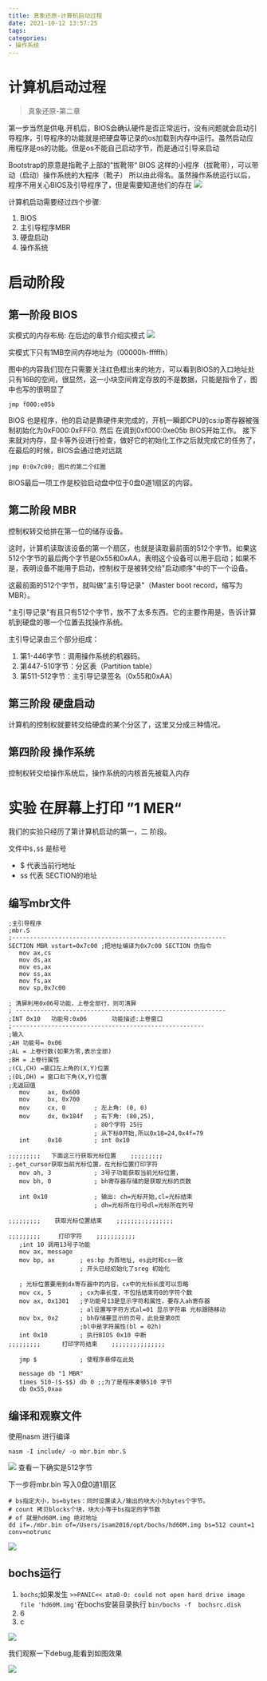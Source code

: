 ```yaml
---
title: 真象还原-计算机启动过程
date: 2021-10-12 13:57:25
tags:
categories:
- 操作系统
---
```


# 计算机启动过程 
> 真象还原-第二章

<!-- ![](https://i0.hdslb.com/bfs/article/88ed8ff0050fa4b9b781c1d9620bdcaade7c8dd1.png@942w_498h_progressive.webp) -->

第一步当然是供电.开机后，BIOS会确认硬件是否正常运行，没有问题就会启动引导程序，引导程序的功能就是把硬盘等记录的os加载到内存中运行。虽然启动应用程序是os的功能。但是os不能自己启动字节，而是通过引导来启动

Bootstrap的原意是指靴子上部的”拔靴带“ BIOS 这样的小程序（拔靴带），可以带动（启动）操作系统的大程序（靴子） 所以由此得名。虽然操作系统运行以后，程序不用关心BIOS及引导程序了，但是需要知道他们的存在
![](https://isam2016hexo.oss-cn-hangzhou.aliyuncs.com/img/20211012141645.jpg)

计算机启动需要经过四个步骤:

1. BIOS 
2. 主引导程序MBR
3. 硬盘启动
4. 操作系统
# 启动阶段
## 第一阶段 BIOS
实模式的内存布局: 在后边的章节介绍实模式
![](https://isam2016hexo.oss-cn-hangzhou.aliyuncs.com/img/v2-d062c7668b08d68d752d498302208d05_1440w.jpeg)

实模式下只有1MB空间内存地址为（00000h-fffffh）

图中的内容我们现在只需要关注红色框出来的地方，可以看到BIOS的入口地址处只有16B的空间，很显然，这一小块空间肯定存放的不是数据，只能是指令了，图中也写的很明显了
```
jmp f000:e05b
```
BIOS 也是程序，他的启动是靠硬件来完成的，开机一瞬即CPU的cs:ip寄存器被强制初始化为0xF000:0xFFF0. 然后 在调到0xf000:0xe05b BIOS开始工作。 接下来就对内存，显卡等外设进行检查，做好它的初始化工作之后就完成它的任务了，在最后的时候，BIOS会通过绝对远跳
```
jmp 0:0x7c00; 图片的第二个红圈
```

BIOS最后一项工作是校验启动盘中位于0盘0道1扇区的内容。

## 第二阶段 MBR

控制权转交给排在第一位的储存设备。

这时，计算机读取该设备的第一个扇区，也就是读取最前面的512个字节。如果这512个字节的最后两个字节是0x55和0xAA，表明这个设备可以用于启动；如果不是，表明设备不能用于启动，控制权于是被转交给"启动顺序"中的下一个设备。

这最前面的512个字节，就叫做"主引导记录"（Master boot record，缩写为MBR）。

"主引导记录"有且只有512个字节，放不了太多东西。它的主要作用是，告诉计算机到硬盘的哪一个位置去找操作系统。

主引导记录由三个部分组成：

1. 第1-446字节：调用操作系统的机器码。
2. 第447-510字节：分区表（Partition table）
3. 第511-512字节：主引导记录签名（0x55和0xAA）

## 第三阶段 硬盘启动
计算机的控制权就要转交给硬盘的某个分区了，这里又分成三种情况。

## 第四阶段 操作系统 
控制权转交给操作系统后，操作系统的内核首先被载入内存

# 实验 在屏幕上打印 ”1 MER“

我们的实验只经历了第计算机启动的第一，二 阶段。

文件中`$,$$` 是标号

* $ 代表当前行地址
* ss 代表 SECTION的地址

## 编写mbr文件
```
;主引导程序
;mbr.S
;------------------------------------------------------------
SECTION MBR vstart=0x7c00 ;把地址编译为0x7c00 SECTION 伪指令
   mov ax,cs
   mov ds,ax
   mov es,ax
   mov ss,ax
   mov fs,ax
   mov sp,0x7c00

; 清屏利用0x06号功能，上卷全部行，则可清屏
; -----------------------------------------------------------
;INT 0x10   功能号:0x06	   功能描述:上卷窗口
;------------------------------------------------------
;输入
;AH 功能号= 0x06
;AL = 上卷行数(如果为零,表示全部)
;BH = 上卷行属性
;(CL,CH) =窗口左上角的(X,Y)位置
;(DL,DH) = 窗口右下角(X,Y)位置
;无返回值
   mov     ax, 0x600
   mov     bx, 0x700
   mov     cx, 0        ; 左上角: (0, 0)
   mov     dx, 0x184f	; 右下角: (80,25),
			            ; 80个字符 25行
			            ; 从下标0开始,所以0x18=24,0x4f=79
   int     0x10         ; int 0x10

;;;;;;;;;   下面这三行获取光标位置    ;;;;;;;;;
;.get_cursor获取当前光标位置，在光标位置打印字符
   mov ah, 3		    ; 3号子功能获取当前光标位置，
   mov bh, 0		    ; bh寄存器存储的是获取光标的页数

   int 0x10		        ; 输出: ch=光标开始,cl=光标结束
			            ; dh=光标所在行号dl=光标所在列号

;;;;;;;;;    获取光标位置结束    ;;;;;;;;;;;;;;;;

;;;;;;;;;     打印字符    ;;;;;;;;;;;
   ;int 10 调用13号子功能
   mov ax, message
   mov bp, ax		; es:bp 为首地址, es此时和cs一致
			        ; 开头已经初始化了sreg 初始化

   ; 光标位置要用到dx寄存器中的内容，cx中的光标长度可以忽略
   mov cx, 5		; cx为串长度，不包括结束符0的字符个数
   mov ax, 0x1301	;子功能号13是显示字符和属性，要存入ah寄存器
			        ; al设置写字符方式al=01 显示字符串 光标跟随移动
   mov bx, 0x2		; bh存储要显示的页号，此处是第0页
			        ;bl中是字符属性(bl = 02h)
   int 0x10		    ; ִ执行BIOS 0x10 中断
;;;;;;;;;      打印字符结束	 ;;;;;;;;;;;;;;;

   jmp $		    ; 使程序悬停在此处

   message db "1 MBR"
   times 510-($-$$) db 0 ;;为了是程序凑够510 字节
   db 0x55,0xaa
```
## 编译和观察文件
使用nasm 进行编译
```
nasm -I include/ -o mbr.bin mbr.S 
```
![](https://isam2016hexo.oss-cn-hangzhou.aliyuncs.com/img/20211012160800.jpg) 查看一下确实是512字节

下一步将mbr.bin 写入0盘0道1扇区
```
# bs指定大小，bs=bytes：同时设置读入/输出的块大小为bytes个字节。
# count 拷贝blocks个块，块大小等于bs指定的字节数
# of 就是hd60M.img 绝对地址
dd if=./mbr.bin of=/Users/isam2016/opt/bochs/hd60M.img bs=512 count=1  conv=notrunc
```
![](https://isam2016hexo.oss-cn-hangzhou.aliyuncs.com/img/20211012161357.jpg)

## bochs运行

1. `bochs`;如果发生 `>>PANIC<< ata0-0: could not open hard drive image file 'hd60M.img'`在bochs安装目录执行 `bin/bochs -f  bochsrc.disk`
2. 6
3. c  
   
![](https://isam2016hexo.oss-cn-hangzhou.aliyuncs.com/img/20211012165002.jpg)

我们观察一下debug,能看到如图效果

![](https://isam2016hexo.oss-cn-hangzhou.aliyuncs.com/img/20211012170032.jpg)
